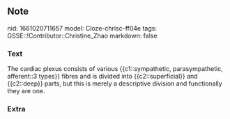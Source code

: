 ## Note
nid: 1661020711657
model: Cloze-chrisc-ff04e
tags: GSSE::!Contributor::Christine_Zhao
markdown: false

### Text
<div>
  <div>
    <div>
      The cardiac plexus consists of various {{c1::sympathetic,
      parasympathetic, afferent::3 types}} fibres and is divided
      into {{c2::superficial}} and {{c2::deep}} parts, but this is
      merely a descriptive division and functionally they are one.
    </div>
  </div>
</div>

### Extra

